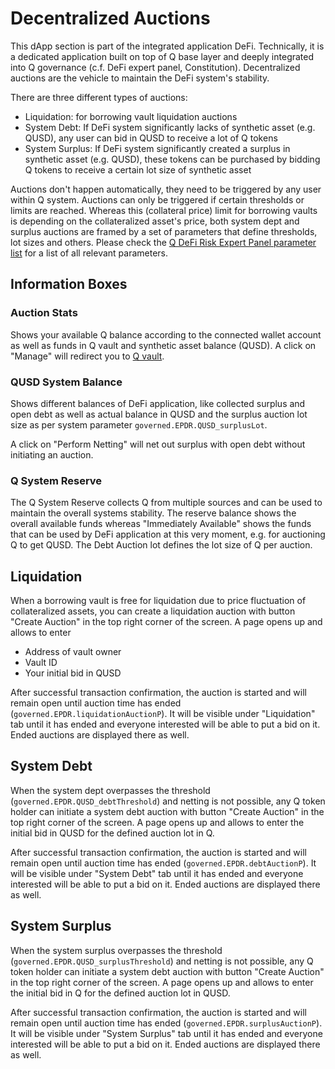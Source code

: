 # Decentralized Auctions

This dApp section is part of the integrated application DeFi. Technically, it is a dedicated application built on top of Q base layer and deeply integrated into Q governance (c.f. DeFi expert panel, Constitution). Decentralized auctions are the vehicle to maintain the DeFi system's stability.

There are three different types of auctions:

  - Liquidation: for borrowing vault liquidation auctions
  - System Debt: If DeFi system significantly lacks of synthetic asset (e.g. QUSD), any user can bid in QUSD to receive a lot of Q tokens
  - System Surplus: If DeFi system significantly created a surplus in synthetic asset (e.g. QUSD), these tokens can be purchased by bidding Q tokens to receive a certain lot size of synthetic asset

Auctions don't happen automatically, they need to be triggered by any user within Q system. Auctions can only be triggered if certain thresholds or limits are reached. Whereas this (collateral price) limit for borrowing vaults is depending on the collateralized asset's price, both system dept and surplus auctions are framed by a set of parameters that define thresholds, lot sizes and others. Please check the [Q DeFi Risk Expert Panel parameter list](dapp-dashboard.md#dashboard) for a list of all relevant parameters.

## Information Boxes

### Auction Stats

Shows your available Q balance according to the connected wallet account as well as funds in Q vault and synthetic asset balance (QUSD). A click on "Manage" will redirect you to [Q vault](dapp-qvault.md).

### QUSD System Balance

Shows different balances of DeFi application, like collected surplus and open debt as well as actual balance in QUSD and the surplus auction lot size as per system parameter `governed.EPDR.QUSD_surplusLot`.

A click on "Perform Netting" will net out surplus with open debt without initiating an auction.

### Q System Reserve

The Q System Reserve collects Q from multiple sources and can be used to maintain the overall systems stability. The reserve balance shows the overall available funds whereas "Immediately Available" shows the funds that can be used by DeFi application at this very moment, e.g. for auctioning Q to get QUSD. The Debt Auction lot defines the lot size of Q per auction.

## Liquidation

When a borrowing vault is free for liquidation due to price fluctuation of collateralized assets, you can create a liquidation auction with button "Create Auction" in the top right corner of the screen. A page opens up and allows to enter

- Address of vault owner
- Vault ID
- Your initial bid in QUSD

After successful transaction confirmation, the auction is started and will remain open until auction time has ended (`governed.EPDR.liquidationAuctionP`). It will be visible under "Liquidation" tab until it has ended and everyone interested will be able to put a bid on it. Ended auctions are displayed there as well.

## System Debt

When the system dept overpasses the threshold (`governed.EPDR.QUSD_debtThreshold`) and netting is not possible, any Q token holder can initiate a system debt auction with button "Create Auction" in the top right corner of the screen. A page opens up and allows to enter the initial bid in QUSD for the defined auction lot in Q.

After successful transaction confirmation, the auction is started and will remain open until auction time has ended (`governed.EPDR.debtAuctionP`). It will be visible under "System Debt" tab until it has ended and everyone interested will be able to put a bid on it. Ended auctions are displayed there as well.

## System Surplus

When the system surplus overpasses the threshold (`governed.EPDR.QUSD_surplusThreshold`) and netting is not possible, any Q token holder can initiate a system debt auction with button "Create Auction" in the top right corner of the screen. A page opens up and allows to enter the initial bid in Q for the defined auction lot in QUSD.

After successful transaction confirmation, the auction is started and will remain open until auction time has ended (`governed.EPDR.surplusAuctionP`). It will be visible under "System Surplus" tab until it has ended and everyone interested will be able to put a bid on it. Ended auctions are displayed there as well.
